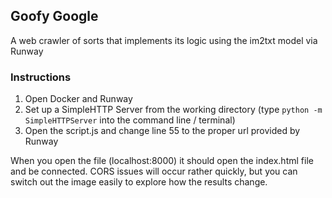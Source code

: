 ## Goofy Google
A web crawler of sorts that implements its logic using the im2txt model via Runway

### Instructions
1) Open Docker and Runway
2) Set up a SimpleHTTP Server from the working directory (type `python -m SimpleHTTPServer` into the command line / terminal)
3) Open the script.js and change line 55 to the proper url provided by Runway

When you open the file (localhost:8000) it should open the index.html file and be connected. CORS issues will occur rather quickly, but you can switch out the image easily to explore how the results change.
